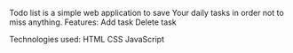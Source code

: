 Todo list is a simple web application to save Your daily tasks in order not to miss anything.
Features:
Add task
Delete task 

Technologies used:
HTML
CSS
JavaScript
